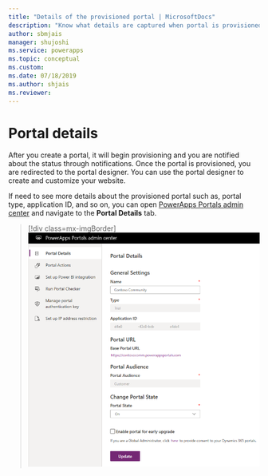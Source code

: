 ```yaml
---
title: "Details of the provisioned portal | MicrosoftDocs"
description: "Know what details are captured when portal is provisioned and what you can use."
author: sbmjais
manager: shujoshi
ms.service: powerapps
ms.topic: conceptual
ms.custom: 
ms.date: 07/18/2019
ms.author: shjais
ms.reviewer:
---
```


# Portal details

After you create a portal, it will begin provisioning and you are notified about the status through notifications. Once the portal is provisioned, you are redirected to the portal designer. You can use the portal designer to create and customize your website.

If need to see more details about the provisioned portal such as, portal type, application ID, and so on, you can open [PowerApps Portals admin center](admin-overview.md) and navigate to the **Portal Details** tab.

> [!div class=mx-imgBorder]
> ![Portal details](../media/portal-details-admin.png "Portal details")